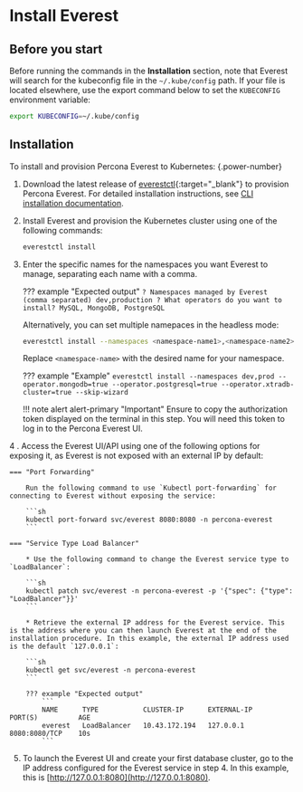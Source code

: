 # Install Everest

## Before you start

Before running the commands in the **Installation** section, note that Everest will search for the kubeconfig file in the `~/.kube/config` path. If your file is located elsewhere, use the export command below to set the `KUBECONFIG` environment variable: 
    
```sh
export KUBECONFIG=~/.kube/config
```

## Installation

To install and provision Percona Everest to Kubernetes:
{.power-number}

1. Download the latest release of [everestctl](https://github.com/percona/percona-everest-cli/releases/latest){:target="_blank"} to provision Percona Everest. For detailed installation instructions, see [CLI installation documentation](../install/installEverestCLI).

2. Install Everest and provision the Kubernetes cluster using one of the following commands:
  
    ```sh
    everestctl install
    ```

3. Enter the specific names for the namespaces you want Everest to manage, separating each name with a comma.

    ??? example "Expected output"
        ```
        ? Namespaces managed by Everest (comma separated) dev,production
        ? What operators do you want to install? MySQL, MongoDB, PostgreSQL        
        ```

    Alternatively, you can set multiple namepaces in the headless mode:

    ```sh
    everestctl install --namespaces <namespace-name1>,<namespace-name2> --operator.mongodb=true --operator.postgresql=true --operator.xtradb-cluster=true --skip-wizard
    ```
    Replace `<namespace-name>` with the desired name for your namespace.

    ??? example "Example"
        ```
        everestctl install --namespaces dev,prod --operator.mongodb=true --operator.postgresql=true --operator.xtradb-cluster=true --skip-wizard
        ```

    !!! note alert alert-primary "Important"
        Ensure to copy the authorization token displayed on the terminal in this step. You will need this token to log in to the Percona Everest UI.    



4 . Access the Everest UI/API using one of the following options for exposing it, as Everest is not exposed with an external IP by default:

    === "Port Forwarding"

        Run the following command to use `Kubectl port-forwarding` for connecting to Everest without exposing the service:
        
        ```sh
        kubectl port-forward svc/everest 8080:8080 -n percona-everest
        ``` 

    === "Service Type Load Balancer"

        * Use the following command to change the Everest service type to `LoadBalancer`:
            
        ```sh
        kubectl patch svc/everest -n percona-everest -p '{"spec": {"type": "LoadBalancer"}}'
        ```
            
        * Retrieve the external IP address for the Everest service. This is the address where you can then launch Everest at the end of the installation procedure. In this example, the external IP address used is the default `127.0.0.1`:  
        
        ```sh 
        kubectl get svc/everest -n percona-everest
        ```
            
        ??? example "Expected output"
            ```
            NAME      TYPE           CLUSTER-IP      EXTERNAL-IP     PORT(S)          AGE
            everest   LoadBalancer   10.43.172.194   127.0.0.1       8080:8080/TCP    10s
            ```

5. To launch the Everest UI and create your first database cluster, go to the IP address configured for the Everest service in step 4. In this example, this is [http://127.0.0.1:8080](http://127.0.0.1:8080).
